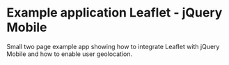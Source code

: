 # Example application Leaflet - jQuery Mobile

Small two page example app showing how to integrate Leaflet with jQuery Mobile and how to enable user geolocation.